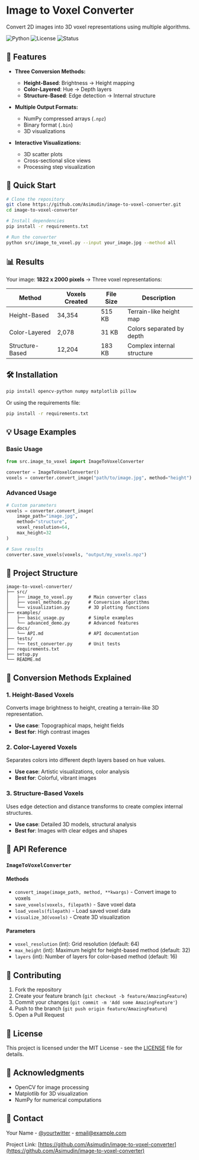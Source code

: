 # Image to Voxel Converter

Convert 2D images into 3D voxel representations using multiple algorithms.

![Python](https://img.shields.io/badge/python-3.7+-blue.svg)
![License](https://img.shields.io/badge/license-MIT-green.svg)
![Status](https://img.shields.io/badge/status-active-success.svg)

## 🎯 Features

- **Three Conversion Methods:**
  - **Height-Based**: Brightness → Height mapping
  - **Color-Layered**: Hue → Depth layers  
  - **Structure-Based**: Edge detection → Internal structure

- **Multiple Output Formats:**
  - NumPy compressed arrays (`.npz`)
  - Binary format (`.bin`)
  - 3D visualizations

- **Interactive Visualizations:**
  - 3D scatter plots
  - Cross-sectional slice views
  - Processing step visualization

## 🚀 Quick Start

```bash
# Clone the repository
git clone https://github.com/Asimudin/image-to-voxel-converter.git
cd image-to-voxel-converter

# Install dependencies
pip install -r requirements.txt

# Run the converter
python src/image_to_voxel.py --input your_image.jpg --method all
```

## 📊 Results

Your image: **1822 x 2000 pixels** → Three voxel representations:

| Method | Voxels Created | File Size | Description |
|--------|----------------|-----------|-------------|
| Height-Based | 34,354 | 515 KB | Terrain-like height map |
| Color-Layered | 2,078 | 31 KB | Colors separated by depth |
| Structure-Based | 12,204 | 183 KB | Complex internal structure |

## 🛠️ Installation

```bash
pip install opencv-python numpy matplotlib pillow
```

Or using the requirements file:
```bash
pip install -r requirements.txt
```

## 💡 Usage Examples

### Basic Usage
```python
from src.image_to_voxel import ImageToVoxelConverter

converter = ImageToVoxelConverter()
voxels = converter.convert_image("path/to/image.jpg", method="height")
```

### Advanced Usage
```python
# Custom parameters
voxels = converter.convert_image(
    image_path="image.jpg",
    method="structure", 
    voxel_resolution=64,
    max_height=32
)

# Save results
converter.save_voxels(voxels, "output/my_voxels.npz")
```

## 📁 Project Structure

```
image-to-voxel-converter/
├── src/
│   ├── image_to_voxel.py      # Main converter class
│   ├── voxel_methods.py       # Conversion algorithms
│   └── visualization.py       # 3D plotting functions
├── examples/
│   ├── basic_usage.py         # Simple examples
│   └── advanced_demo.py       # Advanced features
├── docs/
│   └── API.md                 # API documentation
├── tests/
│   └── test_converter.py      # Unit tests
├── requirements.txt
├── setup.py
└── README.md
```

## 🎨 Conversion Methods Explained

### 1. Height-Based Voxels
Converts image brightness to height, creating a terrain-like 3D representation.
- **Use case**: Topographical maps, height fields
- **Best for**: High contrast images

### 2. Color-Layered Voxels  
Separates colors into different depth layers based on hue values.
- **Use case**: Artistic visualizations, color analysis
- **Best for**: Colorful, vibrant images

### 3. Structure-Based Voxels
Uses edge detection and distance transforms to create complex internal structures.
- **Use case**: Detailed 3D models, structural analysis
- **Best for**: Images with clear edges and shapes

## 🔧 API Reference

### `ImageToVoxelConverter`

#### Methods
- `convert_image(image_path, method, **kwargs)` - Convert image to voxels
- `save_voxels(voxels, filepath)` - Save voxel data
- `load_voxels(filepath)` - Load saved voxel data
- `visualize_3d(voxels)` - Create 3D visualization

#### Parameters
- `voxel_resolution` (int): Grid resolution (default: 64)
- `max_height` (int): Maximum height for height-based method (default: 32)
- `layers` (int): Number of layers for color-based method (default: 16)

## 🤝 Contributing

1. Fork the repository
2. Create your feature branch (`git checkout -b feature/AmazingFeature`)
3. Commit your changes (`git commit -m 'Add some AmazingFeature'`)
4. Push to the branch (`git push origin feature/AmazingFeature`)
5. Open a Pull Request

## 📝 License

This project is licensed under the MIT License - see the [LICENSE](LICENSE) file for details.

## 🙏 Acknowledgments

- OpenCV for image processing
- Matplotlib for 3D visualization
- NumPy for numerical computations

## 📧 Contact

Your Name - [@yourtwitter](https://twitter.com/yourtwitter) - email@example.com

Project Link: [https://github.com/Asimudin/image-to-voxel-converter](https://github.com/Asimudin/image-to-voxel-converter)
